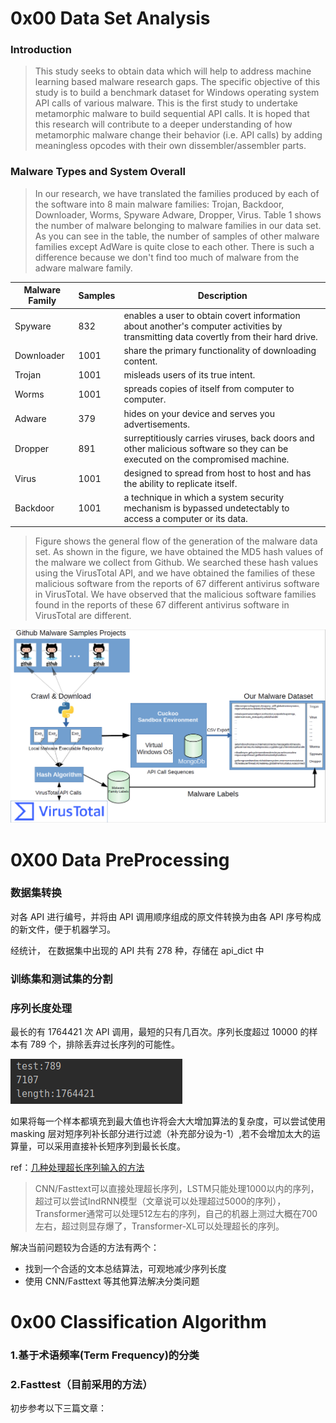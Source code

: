 # 0x00 Data Set Analysis

### Introduction

> This study seeks to obtain data which will help to address machine learning based malware research gaps. The specific objective of this study is to build a benchmark dataset for Windows operating system API calls of various malware. This is the first study to undertake metamorphic malware to build sequential API calls. It is hoped that this research will contribute to a deeper understanding of how metamorphic malware change their behavior (i.e. API calls) by adding meaningless opcodes with their own dissembler/assembler parts.

### Malware Types and System Overall
> In our research, we have translated the families produced by each of the software into 8 main malware families: Trojan, Backdoor, Downloader, Worms, Spyware Adware, Dropper, Virus. Table 1 shows the number of malware belonging to malware families in our data set. As you can see in the table, the number of samples of other malware families except AdWare is quite close to each other. There is such a difference because we don't find too much of malware from the adware malware family.

|Malware Family|Samples|Description|
| ---- | ---- | ---- |
|Spyware|832|enables a user to obtain covert information about another's computer activities by transmitting data covertly from their hard drive.|
|Downloader|1001|share the primary functionality of downloading content.|
|Trojan|1001|misleads users of its true intent.|
|Worms|1001|spreads copies of itself from computer to computer.|
|Adware|379	|hides on your device and serves you advertisements.|
|Dropper|891|surreptitiously carries viruses, back doors and other malicious software so they can be executed on the compromised machine.|
|Virus|	1001|designed to spread from host to host and has the ability to replicate itself.|
|Backdoor|1001|a technique in which a system security mechanism is bypassed undetectably to access a computer or its data.|

>Figure shows the general flow of the generation of the malware data set. As shown in the figure, we have obtained the MD5 hash values of the malware we collect from Github. We searched these hash values using the VirusTotal API, and we have obtained the families of these malicious software from the reports of 67 different antivirus software in VirusTotal. We have observed that the malicious software families found in the reports of these 67 different antivirus software in VirusTotal are different.

![](https://raw.githubusercontent.com/gordongwb/ImageHosting/master/overall.png)

# 0X00 Data PreProcessing

### 数据集转换
对各 API 进行编号，并将由 API 调用顺序组成的原文件转换为由各 API 序号构成的新文件，便于机器学习。

经统计， 在数据集中出现的 API 共有 278 种，存储在 api_dict 中
### 训练集和测试集的分割



### 序列长度处理
最长的有 1764421 次 API 调用，最短的只有几百次。序列长度超过 10000 的样本有 789 个，排除丢弃过长序列的可能性。

![](https://raw.githubusercontent.com/gordongwb/ImageHosting/master/Screenshot%20from%202019-10-04%2018-03-55.png)



如果将每一个样本都填充到最大值也许将会大大增加算法的复杂度，可以尝试使用 masking 层对短序列补长部分进行过滤（补充部分设为-1）,若不会增加太大的运算量，可以采用直接补长短序列到最长长度。

ref：[几种处理超长序列输入的方法](https://machinelearningmastery.com/handle-long-sequences-long-short-term-memory-recurrent-neural-networks/)

> CNN/Fasttext可以直接处理超长序列，LSTM只能处理1000以内的序列，超过可以尝试IndRNN模型（文章说可以处理超过5000的序列），Transformer通常可以处理512左右的序列，自己的机器上测过大概在700左右，超过则显存爆了，Transformer-XL可以处理超长的序列。

解决当前问题较为合适的方法有两个：
- 找到一个合适的文本总结算法，可观地减少序列长度
- 使用 CNN/Fasttext 等其他算法解决分类问题

# 0x00 Classification Algorithm

### 1.基于术语频率(Term Frequency)的分类

### 2.Fasttest（目前采用的方法）

初步参考以下三篇文章：
[](https://blog.csdn.net/weixin_36604953/article/details/78195462)
[](https://blog.csdn.net/weixin_36604953/article/details/78324834)
[](https://blog.csdn.net/feilong_csdn/article/details/88655927)








